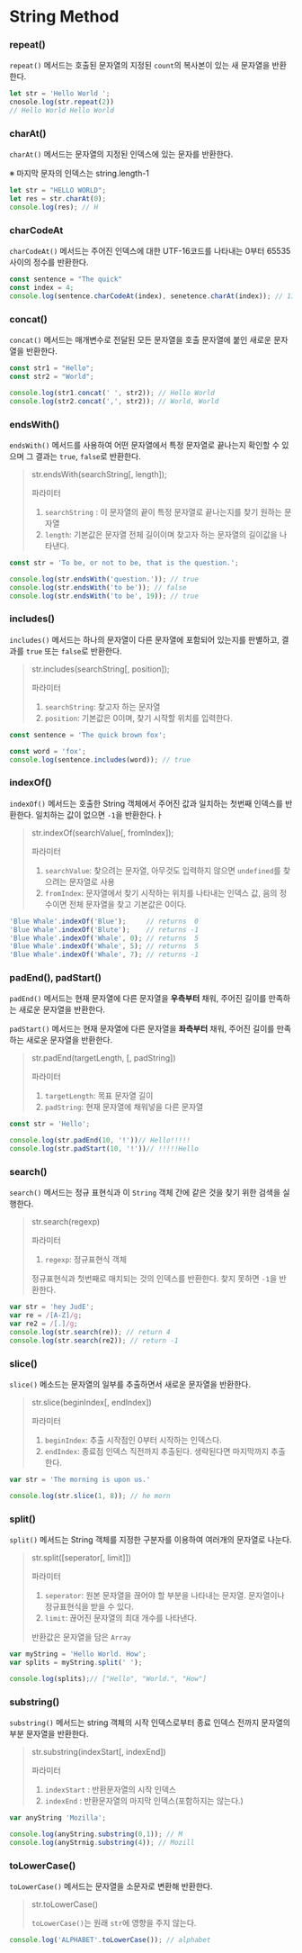 # String Method

### repeat()

`repeat()` 메서드는 호출된 문자열의 지정된 `count`의 복사본이 있는 새 문자열을 반환한다.

```javascript
let str = 'Hello World ';
cnosole.log(str.repeat(2))
// Hello World Hello World
```



### charAt()

`charAt()` 메서드는 문자열의 지정된 인덱스에 있는 문자를 반환한다.

※ 마지막 문자의 인덱스는 string.length-1

```javascript
let str = "HELLO WORLD";
let res = str.charAt(0);
console.log(res); // H
```



### charCodeAt

`charCodeAt()` 메서드는 주어진 인덱스에 대한 UTF-16코드를 나타내는 0부터 65535사이의 정수를 반환한다.

```javascript
const sentence = "The quick"
const index = 4;
console.log(sentence.charCodeAt(index), senetence.charAt(index)); // 113 q
```



### concat()

`concat()` 메서드는 매개변수로 전달된 모든 문자열을 호출 문자열에 붙인 새로운 문자열을 반환한다.

```javascript
const str1 = "Hello";
const str2 = "World";

console.log(str1.concat(' ', str2)); // Hello World
console.log(str2.concat(',', str2)); // World, World
```



### endsWith()

`endsWith()` 메서드를 사용하여 어떤 문자열에서 특정 문자열로 끝나는지 확인할 수 있으며 그 결과는 `true`, `false`로 반환한다.

> str.endsWith(searchString[, length]);
>
> 파라미터
>
> 1. `searchString` : 이 문자열의 끝이 특정 문자열로 끝나는지를 찾기 원하는 문자열
> 2. `length`: 기본값은 문자열 전체 길이이며 찾고자 하는 문자열의 길이값을 나타낸다.

```javascript
const str = 'To be, or not to be, that is the question.';

console.log(str.endsWith('question.')); // true
console.log(str.endsWith('to be')); // false
console.log(str.endsWith('to be', 19)); // true
```



### includes()

`includes()` 메서드는 하나의 문자열이 다른 문자열에 포함되어 있는지를 판별하고, 결과를 `true` 또는 `false`로 반환한다.

> str.includes(searchString[, position]);
>
> 파라미터
>
> 1. `searchString`: 찾고자 하는 문자열
> 2. `position`: 기본값은 0이며, 찾기 시작할 위치를 입력한다.

```javascript
const sentence = 'The quick brown fox';

const word = 'fox';
console.log(sentence.includes(word)); // true
```



### indexOf()

`indexOf()` 메서드는 호출한 String 객체에서 주어진 값과 일치하는 첫번째 인덱스를 반환한다. 일치하는 값이 없으면 `-1`을 반환한다.ㅏ

> str.indexOf(searchValue[, fromIndex]);
>
> 파라미터
>
> 1. `searchValue`: 찾으려는 문자열, 아무것도 입력하지 않으면 `undefined`를 찾으려는 문자열로 사용
> 2. `fromIndex`: 문자열에서 찾기 시작하는 위치를 나타내는 인덱스 값, 음의 정수이면 전체 문자열을 찾고 기본값은 0이다.

```javascript
'Blue Whale'.indexOf('Blue');     // returns  0
'Blue Whale'.indexOf('Blute');    // returns -1
'Blue Whale'.indexOf('Whale', 0); // returns  5
'Blue Whale'.indexOf('Whale', 5); // returns  5
'Blue Whale'.indexOf('Whale', 7); // returns -1
```



### padEnd(), padStart()

`padEnd()` 메서드는 현재 문자열에 다른 문자열을 **우측부터** 채워, 주어진 길이를 만족하는 새로운 문자열을 반환한다. 

`padStart()` 메서드는 현재 문자열에 다른 문자열을 **좌측부터** 채워, 주어진 길이를 만족하는 새로운 문자열을 반환한다. 

> str.padEnd(targetLength, [, padString])
>
> 파라미터
>
> 1. `targetLength`: 목표 문자열 길이
> 2. `padString`: 현재 문자열에 채워넣을 다른 문자열

```javascript
const str = 'Hello';

console.log(str.padEnd(10, '!'))// Hello!!!!!
console.log(str.padStart(10, '!'))// !!!!!Hello
```



### search()

`search()` 메서드는 정규 표현식과 이 `String` 객체 간에 같은 것을 찾기 위한 검색을 실행한다.

> str.search(regexp)
>
> 파라미터
>
> 1. `regexp`: 정규표현식 객체
>
> 정규표현식과 첫번째로 매치되는 것의 인덱스를 반환한다. 찾지 못하면 `-1`을 반환한다.

```javascript
var str = 'hey JudE';
var re = /[A-Z]/g;
var re2 = /[.]/g;
console.log(str.search(re)); // return 4
console.log(str.search(re2)); // return -1
```



### slice()

`slice()` 메소드는 문자열의 일부를 추출하면서 새로운 문자열을 반환한다.

> str.slice(beginIndex[, endIndex])
>
> 파라미터
>
> 1. `beginIndex`: 추출 시작점인 0부터 시작하는 인덱스다.
> 2. `endIndex`: 종료점 인덱스 직전까지 추출된다. 생략된다면 마지막까지 추출한다.

```javascript
var str = 'The morning is upon us.'

console.log(str.slice(1, 8)); // he morn
```



### split()

`split()` 메서드는 String 객체를 지정한 구분자를 이용하여 여러개의 문자열로 나눈다.

> str.split([seperator[, limit]])
>
> 파라미터
>
> 1. `seperator`: 원본 문자열을 끊어야 할 부분을 나타내는 문자열. 문자열이나 정규표현식을 받을 수 있다.
> 2. `limit`: 끊어진 문자열의 최대 개수를 나타낸다.
>
> 반환값은 문자열을 담은 `Array`

```javascript
var myString = 'Hello World. How';
var splits = myString.split(' ');

console.log(splits);// ["Hello", "World.", "How"]
```



### substring()

`substring()` 메서드는 string 객체의 시작 인덱스로부터 종료 인덱스 전까지 문자열의 부분 문자열을 반환한다.

> str.substring(indexStart[, indexEnd])
>
> 파라미터
>
> 1. `indexStart` : 반환문자열의 시작 인덱스
> 2. `indexEnd` : 반환문자열의 마지막 인덱스(포함하지는 않는다.)

```javascript
var anyString 'Mozilla';

console.log(anyString.substring(0,1)); // M
console.log(anyStrnig.substring(4)); // Mozill
```



### toLowerCase()

`toLowerCase()` 메서드는 문자열을 소문자로 변환해 반환한다.

> str.toLowerCase()
>
> `toLowerCase()`는 원래 `str`에 영향을 주지 않는다.

```javascript
console.log('ALPHABET'.toLowerCase()); // alphabet
```

